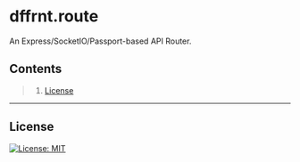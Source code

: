 # dffrnt.route
An Express/SocketIO/Passport-based API Router.

## Contents

> 1. [License](#license)

---
## License

[![License: MIT](https://img.shields.io/badge/License-MIT-yellow.svg)](https://opensource.org/licenses/MIT)
